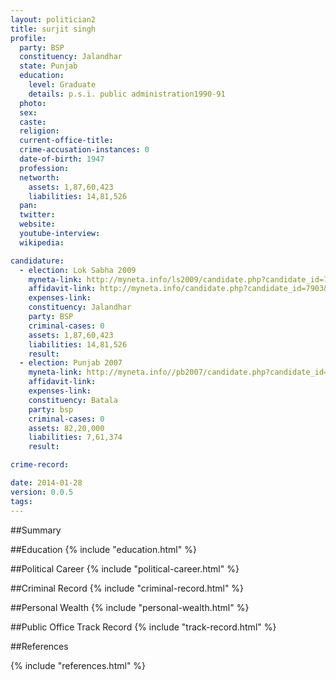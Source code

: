 ```yaml
---
layout: politician2
title: surjit singh
profile: 
  party: BSP
  constituency: Jalandhar
  state: Punjab
  education: 
    level: Graduate
    details: p.s.i. public administration1990-91
  photo: 
  sex: 
  caste: 
  religion: 
  current-office-title: 
  crime-accusation-instances: 0
  date-of-birth: 1947
  profession: 
  networth: 
    assets: 1,87,60,423
    liabilities: 14,81,526
  pan: 
  twitter: 
  website: 
  youtube-interview: 
  wikipedia: 

candidature: 
  - election: Lok Sabha 2009
    myneta-link: http://myneta.info/ls2009/candidate.php?candidate_id=7903
    affidavit-link: http://myneta.info/candidate.php?candidate_id=7903&scan=original
    expenses-link: 
    constituency: Jalandhar 
    party: BSP
    criminal-cases: 0
    assets: 1,87,60,423
    liabilities: 14,81,526
    result:  
  - election: Punjab 2007
    myneta-link: http://myneta.info//pb2007/candidate.php?candidate_id=296
    affidavit-link: 
    expenses-link: 
    constituency: Batala 
    party: bsp
    criminal-cases: 0
    assets: 82,20,000
    liabilities: 7,61,374
    result:  

crime-record: 

date: 2014-01-28
version: 0.0.5
tags: 
---
```

##Summary


##Education
{% include "education.html" %}


##Political Career
{% include "political-career.html" %}


##Criminal Record
{% include "criminal-record.html" %}


##Personal Wealth
{% include "personal-wealth.html" %}


##Public Office Track Record
{% include "track-record.html" %}


##References


{% include "references.html" %}
